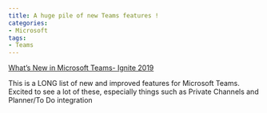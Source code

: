 ```yaml
---
title: A huge pile of new Teams features !
categories: 
- Microsoft
tags:
- Teams
---
```


[What’s New in Microsoft Teams- Ignite 2019](https://techcommunity.microsoft.com/t5/Microsoft-Teams-Blog/What-s-New-in-Microsoft-Teams-Ignite-2019/ba-p/937025)

This is a LONG list of new and improved features for Microsoft Teams. Excited to see a lot of these, especially things such as Private Channels and Planner/To Do integration